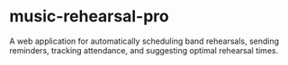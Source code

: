 # music-rehearsal-pro
A web application for automatically scheduling band rehearsals, sending reminders, tracking attendance, and suggesting optimal rehearsal times.
